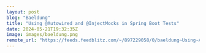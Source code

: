 ```yaml
---
layout: post
blog: "Baeldung"
title: "Using @Autowired and @InjectMocks in Spring Boot Tests"
date: 2024-05-21T19:32:35Z
image: images/baeldung.png
remote_url: "https://feeds.feedblitz.com/~/897229058/0/baeldung~Using-Autowired-and-InjectMocks-in-Spring-Boot-Tests"
---
```

